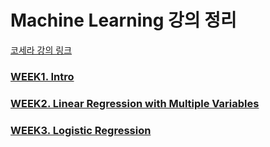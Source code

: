 # Machine Learning 강의 정리
[코세라 강의 링크](https://www.coursera.org/learn/machine-learning/home/welcome)

### [WEEK1. Intro](/week1/summary1.md)
### [WEEK2. Linear Regression with Multiple Variables](/week2/summary2.md)
### [WEEK3. Logistic Regression](/week3/summary3.md)